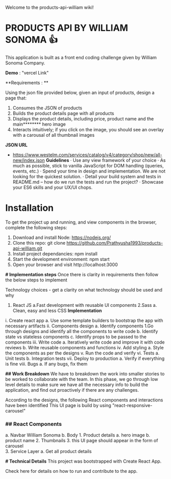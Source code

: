 Welcome to the products-api-william wiki!
# **PRODUCTS API BY WILLIAM SONOMA** 👍 
This application is built as a front end coding challenge given by William Sonoma Company. 

**Demo** : "vercel Link"

**Requirements : **

Using the json file provided below, given an input of products, design a page
that:
   1. Consumes the JSON of products
   2. Builds the product details page with all products
   3. Displays the product details, including price, product name and the main********
hero image
   4. Interacts intuitively; if you click on the image, you should see an overlay
with a carousal of all thumbnail images

**JSON URL**
- https://www.westelm.com/services/catalog/v4/category/shop/new/all-new/index.json
**Guidelines**
· Use any view framework of your choice
· As much as possible, stick to vanilla JavaScript for DOM handling
(queries, events, etc.)
· Spend your time in design and implementation. We are not looking for
the quickest solution.
· Detail your build system and tests in README.md – how do we run the
tests and run the project?
· Showcase your ES6 skills and your UX/UI chops.

# **Installation**
To get the project up and running, and view components in the browser, complete the following steps:

1. Download and install Node: https://nodejs.org/
2. Clone this repo: git clone https://github.com/Prathyusha1993/products-api-william.git
3. Install project dependancies: npm install
4. Start the development environment: npm start
5. Open your browser and visit http://localhost:3000

**# Implementation steps**
Once there is clarity in requirements then follow the below steps to implement

Technology choices - get a clarity on what technology should be used and why

1. React JS
 a.Fast development with reusable UI components
2.Sass
 a. Clean, easy and less CSS
**Implementation**

i. Create react app
   a. Use some template builders to bootstrap the app with necessary artifacts
ii. Components design 
   a. Identify components
      1.Go through designs and identify all the components to write code
   b. Identify state vs stateless components
   c. Identify props to be passed to the components
iii. Write code
   a. Iteratively write code and improve it with code reviews
   b. Write reusable components and functions
iv. Add styling
   a. Style the components as per the designs
v. Run the code and verify
vi. Tests
   a. Unit tests
   b. Integration tests
vii. Deploy to production
   a. Verify if everything is fine
viii. Bugs
   a. If any bugs, fix them

**## Work Breakdown**
We have to breakdown the work into smaller stories to be worked to collaborate with the team. In this phase, we go through low level details to make sure we have all the necessary info to build the application, and find out proactively if there are any challenges.

According to the designs, the following React components and interactions have been identified
This UI page is build by using "react-responsive-carousel"

### ## React Components
   a. Navbar
      William Sonoma
   b. Body
      1. Product details
         a. hero image
         b. product name
      2. Thumbnails
      3. this UI page should appear in the form of carousel  
3. Service Layer
   a. Get all product details

**# Technical Details**
This project was bootstrapped with Create React App.

Check here for details on how to run and contribute to the app.
